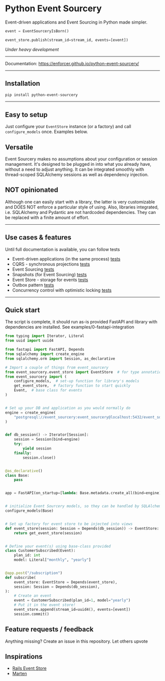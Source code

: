# Python Event Sourcery

Event-driven applications and Event Sourcing in Python made simpler.

```python
event = EventSourceryIsBorn()

event_store.publish(stream_id=stream_id, events=[event])
```

_Under heavy development_

---

Documentation: https://enforcer.github.io/python-event-sourcery/

---

## Installation

```bash
pip install python-event-sourcery
```

---

## Easy to setup
Just configure your `EventStore` instance (or a factory) and call `configure_models` once. Examples below.

## Versatile
Event Sourcery makes no assumptions about your configuration or session management. It's designed to be plugged in into what you already have, without a need to adjust anything. It can be integrated smoothly with thread-scoped SQLAlchemy sessions as well as dependency injection.

## NOT opinionated
Although one can easily start with a library, the latter is very customizable and DOES NOT enforce a particular style of using. Also, libraries integrated, i.e. SQLAlchemy and Pydantic are not hardcoded dependencies. They can be replaced with a finite amount of effort.

---

## Use cases & features
Until full documentation is available, you can follow tests

- Event-driven applications (in the same process) [tests](https://github.com/Enforcer/python-event-sourcery/blob/master/tests/event_store/test_subscriptions.py)
- CQRS - synchronous projections [tests](https://github.com/Enforcer/python-event-sourcery/blob/master/tests/event_store/test_subscriptions.py#L50)
- Event Sourcing [tests](https://github.com/Enforcer/python-event-sourcery/blob/master/tests/repository/test_aggregate_context_manager.py)
- Snapshots (for Event Sourcing) [tests](https://github.com/Enforcer/python-event-sourcery/blob/master/tests/event_store/test_snapshots.py)
- Event Store - storage for events [tests](https://github.com/Enforcer/python-event-sourcery/blob/master/tests/event_store/test_save_retrieval.py)
- Outbox pattern [tests](https://github.com/Enforcer/python-event-sourcery/blob/master/tests/outbox/test_outbox.py)
- Concurrency control with optimistic locking [tests](https://github.com/Enforcer/python-event-sourcery/blob/master/tests/event_store/test_concurrency_control.py)

---

## Quick start

The script is complete, it should run as-is provided FastAPI and library with dependencies are installed.
See examples/0-fastapi-integration

```python
from typing import Iterator, Literal
from uuid import uuid4

from fastapi import FastAPI, Depends
from sqlalchemy import create_engine
from sqlalchemy.orm import Session, as_declarative

# Import a couple of things from event_sourcery
from event_sourcery.event_store import EventStore  # for type annotations
from event_sourcery import (
    configure_models,  # set-up function for library's models
    get_event_store,  # factory function to start quickly
    Event,  # base class for events
)


# Set up your DB and application as you would normally do
engine = create_engine(
    "postgresql://event_sourcery:event_sourcery@localhost:5432/event_sourcery"
)


def db_session() -> Iterator[Session]:
    session = Session(bind=engine)
    try:
        yield session
    finally:
        session.close()


@as_declarative()
class Base:
    pass


app = FastAPI(on_startup=[lambda: Base.metadata.create_all(bind=engine)])


# initialize Event Sourcery models, so they can be handled by SQLAlchemy and e.g. alembic
configure_models(Base)


# Set up factory for event store to be injected into views
def event_store(session: Session = Depends(db_session)) -> EventStore:
    return get_event_store(session)


# Define your event(s) using base-class provided
class CustomerSubscribed(Event):
    plan_id: int
    model: Literal["monthly", "yearly"]


@app.post("/subscription")
def subscribe(
    event_store: EventStore = Depends(event_store),
    session: Session = Depends(db_session),
):
    # Create an event
    event = CustomerSubscribed(plan_id=1, model="yearly")
    # Put it in the event store!
    event_store.append(stream_id=uuid4(), events=[event])
    session.commit()

```

## Feature requests / feedback

Anything missing? Create an issue in this repository. Let others upvote 

## Inspirations
- [Rails Event Store](https://railseventstore.org/)
- [Marten](https://martendb.io/)
